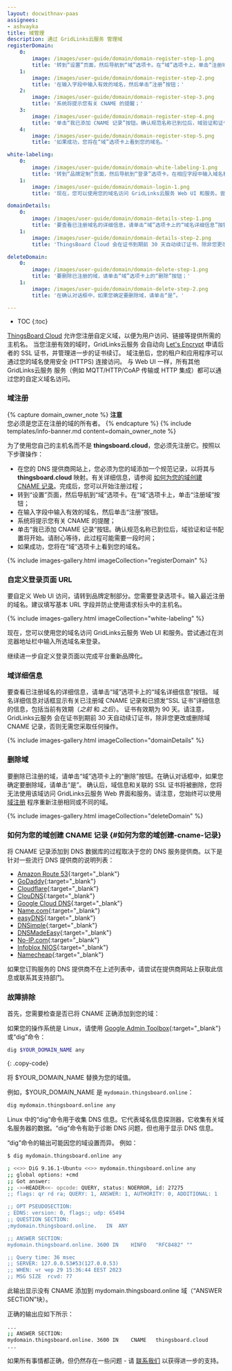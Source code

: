 ```yaml
---
layout: docwithnav-paas
assignees:
- ashvayka
title: 域管理
description: 通过 GridLinks云服务 管理域
registerDomain:
    0:
        image: /images/user-guide/domain/domain-register-step-1.png
        title: '转到“设置”页面，然后导航到“域”选项卡。在“域”选项卡上，单击“注册域”按钮；'
    1:
        image: /images/user-guide/domain/domain-register-step-2.png
        title: '在输入字段中输入有效的域名，然后单击“注册”按钮；'
    2:
        image: /images/user-guide/domain/domain-register-step-3.png
        title: '系统将提示您有关 CNAME 的提醒；'
    3:
        image: /images/user-guide/domain/domain-register-step-4.png
        title: '单击“我已添加 CNAME 记录”按钮。确认规范名称已到位后，域验证和证书配置将开始。请耐心等待，此过程可能需要一段时间；'
    4:
        image: /images/user-guide/domain/domain-register-step-5.png
        title: '如果成功，您将在“域”选项卡上看到您的域名。'

white-labeling:
    0:
        image: /images/user-guide/domain/domain-white-labeling-1.png
        title: '转到“品牌定制”页面，然后导航到“登录”选项卡。在相应字段中输入域名和基本 URL。不要忘记选中“禁止使用客户端请求标头中的主机名”复选框。然后保存所有更改；'
    1:
        image: /images/user-guide/domain/domain-login-1.png
        title: '现在，您可以使用您的域名访问 GridLinks云服务 Web UI 和服务。尝试通过在浏览器地址栏中输入所选域名来登录。'

domainDetails:
    0:
        image: /images/user-guide/domain/domain-details-step-1.png
        title: '要查看已注册域名的详细信息，请单击“域”选项卡上的“域名详细信息”按钮；'
    1:
        image: /images/user-guide/domain/domain-details-step-2.png
        title: 'ThingsBoard Cloud 会在证书到期前 30 天自动续订证书，除非您更改或删除域 CNAME 记录，否则无需您采取任何操作。'

deleteDomain:
    0:
        image: /images/user-guide/domain/domain-delete-step-1.png
        title: '要删除已注册的域，请单击“域”选项卡上的“删除”按钮；'
    1:
        image: /images/user-guide/domain/domain-delete-step-2.png
        title: '在确认对话框中，如果您确定要删除域，请单击“是”。'

---
```

* TOC
{:toc}

[ThingsBoard Cloud](https://gridlinks.codingas.com/signup) 允许您注册自定义域，以便为用户访问、链接等提供所需的主机名。
当您注册有效的域时，GridLinks云服务 会自动向 [Let's Encrypt](https://letsencrypt.org/) 申请后者的 SSL 证书，并管理进一步的证书续订。
域注册后，您的租户和应用程序可以通过您的域名使用安全 (HTTPS) 连接访问。
与 Web UI 一样，所有其他 GridLinks云服务 服务（例如 MQTT/HTTP/CoAP 传输或 HTTP 集成）都可以通过您的自定义域名访问。

### 域注册

{% capture domain_owner_note %}
**注意**
<br>
您必须是您正在注册的域的所有者。
{% endcapture %}
{% include templates/info-banner.md content=domain_owner_note %}

为了使用您自己的主机名而不是 **thingsboard.cloud**，您必须先注册它。按照以下步骤操作：

* 在您的 DNS 提供商网站上，您必须为您的域添加一个规范记录，以将其与 **thingsboard.cloud** 映射。有关详细信息，请参阅 [如何为您的域创建 CNAME 记录](#如何为您的域创建-cname-记录)。完成后，您可以开始注册过程；
* 转到“设置”页面，然后导航到“域”选项卡。在“域”选项卡上，单击“注册域”按钮；
* 在输入字段中输入有效的域名，然后单击“注册”按钮。
* 系统将提示您有关 CNAME 的提醒；
* 单击“我已添加 CNAME 记录”按钮。确认规范名称已到位后，域验证和证书配置将开始。请耐心等待，此过程可能需要一段时间；
* 如果成功，您将在“域”选项卡上看到您的域名。

{% include images-gallery.html imageCollection="registerDomain" %}

### 自定义登录页面 URL

要自定义 Web UI 访问，请转到品牌定制部分。您需要登录选项卡。输入最近注册的域名。建议填写基本 URL 字段并防止使用请求标头中的主机名。

{% include images-gallery.html imageCollection="white-labeling" %}

现在，您可以使用您的域名访问 GridLinks云服务 Web UI 和服务。尝试通过在浏览器地址栏中输入所选域名来登录。

继续进一步自定义登录页面以完成平台重新品牌化。

### 域详细信息

要查看已注册域名的详细信息，请单击“域”选项卡上的“域名详细信息”按钮。
域名详细信息对话框显示有关已注册域 CNAME 记录和已颁发“SSL 证书”详细信息的信息，包括当前有效期（*之前* 和 *之后*）。
证书有效期为 90 天。请注意，GridLinks云服务 会在证书到期前 30 天自动续订证书，除非您更改或删除域 CNAME 记录，否则无需您采取任何操作。

{% include images-gallery.html imageCollection="domainDetails" %}

### 删除域

要删除已注册的域，请单击“域”选项卡上的“删除”按钮。在确认对话框中，如果您确定要删除域，请单击“是”。
确认后，域信息和关联的 SSL 证书将被删除，您将无法使用该域访问 GridLinks云服务 Web 界面和服务。请注意，您始终可以使用 [域注册](#域注册) 程序重新注册相同或不同的域。

{% include images-gallery.html imageCollection="deleteDomain" %}

### 如何为您的域创建 CNAME 记录 {#如何为您的域创建-cname-记录}

将 CNAME 记录添加到 DNS 数据库的过程取决于您的 DNS 服务提供商。以下是针对一些流行 DNS 提供商的说明列表：

* [Amazon Route 53](https://aws.amazon.com/premiumsupport/knowledge-center/route-53-create-alias-records/){:target="_blank"}
* [GoDaddy](https://www.godaddy.com/help/add-a-cname-record-19236){:target="_blank"}
* [Cloudflare](https://community.cloudflare.com/t/how-do-i-add-a-cname-record/59){:target="_blank"}
* [ClouDNS](https://www.cloudns.net/wiki/article/13/){:target="_blank"}
* [Google Cloud DNS](https://cloud.google.com/dns/docs/records){:target="_blank"}
* [Name.com](https://www.name.com/support/articles/115004895548-adding-a-cname-record-for-your-domain){:target="_blank"}
* [easyDNS](https://kb.easydns.com/knowledge/how-to-make-a-dns-entry/){:target="_blank"}
* [DNSimple](https://support.dnsimple.com/articles/manage-cname-record/#adding-a-cname-record){:target="_blank"}  
* [DNSMadeEasy](https://support.dnsmadeeasy.com/support/solutions/articles/47001001393-cname-record){:target="_blank"}
* [No-IP.com](https://www.noip.com/support/knowledgebase/how-to-configure-your-no-ip-hostname/){:target="_blank"}
* [Infoblox NIOS](https://docs.infoblox.com/display/BloxOneDDI/Creating+a+CNAME+Record){:target="_blank"}
* [Namecheap](https://www.namecheap.com/support/knowledgebase/article.aspx/9646/2237/how-to-create-a-cname-record-for-your-domain){:target="_blank"}

如果您订购服务的 DNS 提供商不在上述列表中，请尝试在提供商网站上获取此信息或联系其支持部门。

### 故障排除

首先，您需要检查是否已将 CNAME 正确添加到您的域：

如果您的操作系统是 Linux，请使用 [Google Admin Toolbox](https://toolbox.googleapps.com/apps/dig/){:target="_blank"} 或“dig”命令：
```bash
dig $YOUR_DOMAIN_NAME any
```
{: .copy-code}

将 $YOUR_DOMAIN_NAME 替换为您的域值。

例如，$YOUR_DOMAIN_NAME 是 `mydomain.thingsboard.online`：
```bash
dig mydomain.thingsboard.online any
```

Linux 中的“dig”命令用于收集 DNS 信息。它代表域名信息探测器，它收集有关域名服务器的数据。“dig”命令有助于诊断 DNS 问题，但也用于显示 DNS 信息。

“dig”命令的输出可能因您的域设置而异。
例如：
```bash
$ dig mydomain.thingsboard.online any

; <<>> DiG 9.16.1-Ubuntu <<>> mydomain.thingsboard.online any
;; global options: +cmd
;; Got answer:
;; ->>HEADER<<- opcode: QUERY, status: NOERROR, id: 27275
;; flags: qr rd ra; QUERY: 1, ANSWER: 1, AUTHORITY: 0, ADDITIONAL: 1

;; OPT PSEUDOSECTION:
; EDNS: version: 0, flags:; udp: 65494
;; QUESTION SECTION:
;mydomain.thingsboard.online.	IN	ANY

;; ANSWER SECTION:
mydomain.thingsboard.online. 3600 IN	HINFO	"RFC8482" ""

;; Query time: 36 msec
;; SERVER: 127.0.0.53#53(127.0.0.53)
;; WHEN: чт чер 29 15:36:44 EEST 2023
;; MSG SIZE  rcvd: 77
```

此输出显示没有 CNAME 添加到 mydomain.thingsboard.online 域（“ANSWER SECTION”块）。

正确的输出应如下所示：
```bash
...
;; ANSWER SECTION:
mydomain.thingsboard.online. 3600 IN	CNAME	thingsboard.cloud
...
```

如果所有事情都正确，但仍然存在一些问题 - 请 [联系我们](https://docs.codingas.com/docs/contact-us/) 以获得进一步的支持。